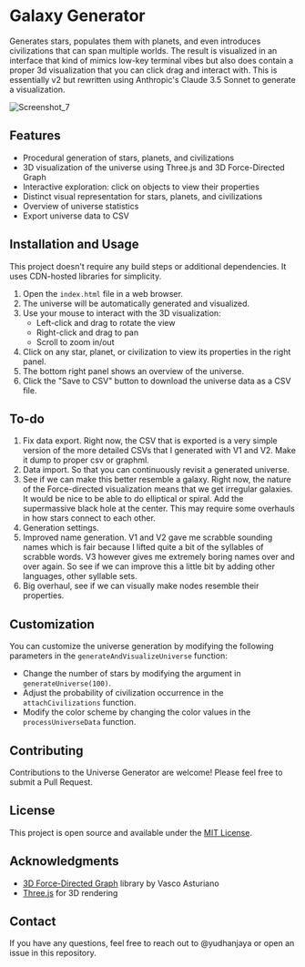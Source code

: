 # Galaxy Generator

Generates stars, populates them with planets, and even introduces civilizations that can span multiple worlds. The result is visualized in an interface that kind of mimics low-key terminal vibes but also does contain a proper 3d visualization that you can click drag and interact with. This is essentially v2 but rewritten using Anthropic's Claude 3.5 Sonnet to generate a visualization. 

![Screenshot_7](https://github.com/yudhanjaya/GalaxyGen/assets/16394240/9ebd578c-6be0-4f6d-901d-6a10b732d01e)


## Features

- Procedural generation of stars, planets, and civilizations
- 3D visualization of the universe using Three.js and 3D Force-Directed Graph
- Interactive exploration: click on objects to view their properties
- Distinct visual representation for stars, planets, and civilizations
- Overview of universe statistics
- Export universe data to CSV

## Installation and Usage

This project doesn't require any build steps or additional dependencies. It uses CDN-hosted libraries for simplicity.


1. Open the `index.html` file in a web browser.
2. The universe will be automatically generated and visualized.
3. Use your mouse to interact with the 3D visualization:
   - Left-click and drag to rotate the view
   - Right-click and drag to pan
   - Scroll to zoom in/out
4. Click on any star, planet, or civilization to view its properties in the right panel.
5. The bottom right panel shows an overview of the universe.
6. Click the "Save to CSV" button to download the universe data as a CSV file.


## To-do

1. Fix data export. Right now, the CSV that is exported is a very simple version of the more detailed CSVs that I generated with V1 and V2. Make it dump to proper csv or graphml.
2. Data import. So that you can continuously revisit a generated universe. 
3. See if we can make this better resemble a galaxy. Right now, the nature of the Force-directed visualization means that we get irregular galaxies. It would be nice to be able to do elliptical or spiral. Add the supermassive black hole at the center. This may require some overhauls in how stars connect to each other. 
4. Generation settings.
5. Improved name generation. V1 and V2 gave me scrabble sounding names which is fair because I lifted quite a bit of the syllables of scrabble words. V3 however gives me extremely boring names over and over again. So see if we can improve this a little bit by adding other languages, other syllable sets. 
6. Big overhaul, see if we can visually make nodes resemble their properties.
   
## Customization

You can customize the universe generation by modifying the following parameters in the `generateAndVisualizeUniverse` function:

- Change the number of stars by modifying the argument in `generateUniverse(100)`.
- Adjust the probability of civilization occurrence in the `attachCivilizations` function.
- Modify the color scheme by changing the color values in the `processUniverseData` function.

## Contributing

Contributions to the Universe Generator are welcome! Please feel free to submit a Pull Request.

## License

This project is open source and available under the [MIT License](LICENSE).

## Acknowledgments

- [3D Force-Directed Graph](https://github.com/vasturiano/3d-force-graph) library by Vasco Asturiano
- [Three.js](https://threejs.org/) for 3D rendering

## Contact

If you have any questions, feel free to reach out to @yudhanjaya or open an issue in this repository.
